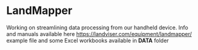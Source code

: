 # LandMapper
Working on streamlining data processing from our handheld device. 
Info and manuals available here https://landviser.com/equipment/landmapper/
example file and some Excel workbooks available in **DATA** folder
